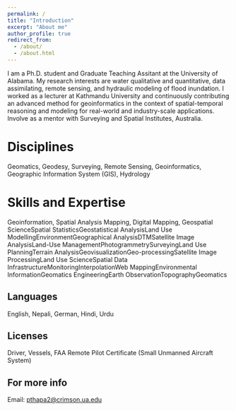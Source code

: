 ```yaml
---
permalink: /
title: "Introduction"
excerpt: "About me"
author_profile: true
redirect_from: 
  - /about/
  - /about.html
---
```


I am a Ph.D. student and Graduate Teaching Assitant at the University of Alabama. My research interests are water qualitative and quantitative, data assimilating, remote sensing, and hydraulic modeling of flood inundation. I worked as a lecturer at Kathmandu University and continuously contributing an advanced method for geoinformatics in the context of spatial-temporal reasoning and modeling for real-world and industry-scale applications. Involve as a mentor with Surveying and Spatial Institutes, Australia.

Disciplines
======

Geomatics, Geodesy, Surveying, Remote Sensing, Geoinformatics, Geographic Information System (GIS), Hydrology 

Skills and Expertise
======
Geoinformation, Spatial Analysis Mapping, Digital Mapping, Geospatial ScienceSpatial StatisticsGeostatistical AnalysisLand Use ModellingEnvironmentGeographical AnalysisDTMSatellite Image AnalysisLand-Use ManagementPhotogrammetrySurveyingLand Use PlanningTerrain AnalysisGeovisualizationGeo-processingSatellite Image ProcessingLand Use ScienceSpatial Data InfrastructureMonitoringInterpolationWeb MappingEnvironmental InformationGeomatics EngineeringEarth ObservationTopographyGeomatics

Languages
------
English, Nepali, German, Hindi, Urdu

Licenses
------
Driver, Vessels, FAA Remote Pilot Certificate (Small Unmanned Aircraft System)

For more info
------
Email: pthapa2@crimson.ua.edu

